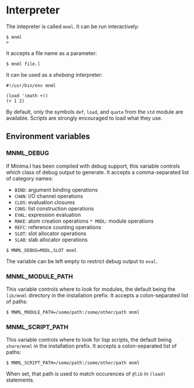 # Interpreter

The intepreter is called `mnml`. It can be run interactively:
```
$ mnml
>
```
It accepts a file name as a parameter:
```
$ mnml file.l
```
It can be used as a _shebang_ interpreter:
```
#!/usr/bin/env mnml

(load '(math +))
(+ 1 2)
```
By default, only the symbols `def`, `load`, and `quote` from the `std` module are
available. Scripts are strongly encouraged to load what they use.

## Environment variables

### MNML_DEBUG

If Minima.l has been compiled with debug support, this variable controls which
class of debug output to generate. It accepts a comma-separated list of category
names:

* `BIND`: argument binding operations
* `CHAN`: I/O channel operations
* `CLOS`: evaluation closures
* `CONS`: list construction operations
* `EVAL`: expression evaluation
* `MAKE`: atom creation operations
`* MODL`: module operations
* `REFC`: reference counting operations
* `SLOT`: slot allocator operations
* `SLAB`: slab allocator operations
```
$ MNML_DEBUG=MODL,SLOT mnml
```
The variable can be left empty to restrict debug output to `eval`.

### MNML_MODULE_PATH

This variable controls where to look for modules, the default being the
`lib/mnml` directory in the installation prefix. It accepts a colon-separated
list of paths:
```
$ MNML_MODULE_PATH=/some/path:/some/other/path mnml
```
### MNML_SCRIPT_PATH

This variable controls where to look for lisp scripts, the default being
`share/mnml` in the installation prefix. It accepts a colon-separated
list of paths:
```
$ MNML_SCRIPT_PATH=/some/path:/some/other/path mnml
```
When set, that path is used to match occurences of `@lib` in `(load)` statements.
